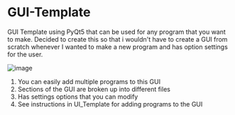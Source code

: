 # GUI-Template
GUI Template using PyQt5 that can be used for any program that you want to make.  Decided to create this so that i wouldn't have to create a GUI
from scratch whenever I wanted to make a new program and has option settings for the user.

![image](https://github.com/jxfuller1/GUI-Template/assets/123666150/076e84d3-2c46-4db4-8ec0-5fb391655790)

1) You can easily add multiple programs to this GUI
2) Sections of the GUI are broken up into different files
3) Has settings options that you can modify
4) See instructions in UI_Template for adding programs to the GUI


